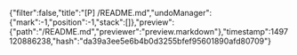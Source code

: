 {"filter":false,"title":"[P] /README.md","undoManager":{"mark":-1,"position":-1,"stack":[]},"preview":{"path":"/README.md","previewer":"preview.markdown"},"timestamp":1497120886238,"hash":"da39a3ee5e6b4b0d3255bfef95601890afd80709"}